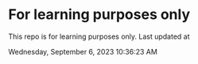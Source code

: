# For learning purposes only
This repo is for learning purposes only.
Last updated at

Wednesday, September 6, 2023 10:36:23 AM

